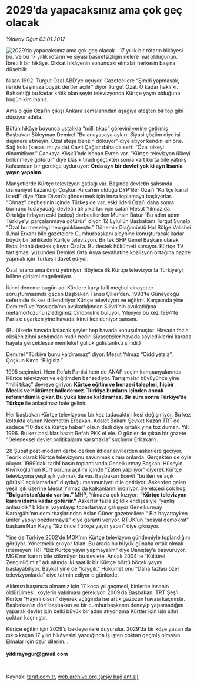 # 2029’da yapacaksınız ama çok geç olacak

*Yıldıray Oğur 03.01.2012*

<div class="yazi"><img align="left" alt="2029’da yapacaksınız ama çok geç olacak" border="0" src="http://www.taraf.com.tr/fotoraflar/makaleler/2029-da-yapacaksiniz-ama-cok-gec-olacak_6990_orijinal.jpg" style="border-right-width:10px; border-color:#FFFFFF"/><p>17 yıllık bir rötarın hikâyesi bu. Ve bu 17 yıllık rötarın ve siyasi basiretsizliğin nelere mal olduğunun. İbretlik bir hikâye. Dikkat hikâyenin sonundaki elmalar herkesin başına düşebilir.</p>
<p>Nisan 1992. Turgut Özal ABD’ye uçuyor. Gazetecilere “Şimdi yapmasak, ileride başımıza büyük dertler açılır” diyor Turgut Özal. O kadar haklı ki. Bahsettiği bu kadar kritik olan şeyin televizyonda Kürtçe yayın olduğuna bugün kim inanır. </p>
<p>Ama o gün Özal’ın çıkışı Ankara semalarından aşağıya ateşten bir top gibi düşüyor adeta.</p>
<p>Bütün hikâye boyunca ustalıkla “milli tıkaç” görevini yerine getirmiş Başbakan Süleyman Demirel “Bu anayasaya aykırı. Siyasi çözüm diye işi dejenere etmeyin. Özal ateşe benzin döküyor” diye atıyor kendini en öne. Sağ kolu (kasası mı ya da) Cavit Çağlar daha da sert: “Özal ülkeyi dinamitliyor.” Çankaya Köşkü’nde Kenan Evren var. “Kürtçe televizyon ülkeyi bölünmeye götürür” diye klasik tiradı geçtikten sonra kart kurta bile yatmış kafasından bir gerekçe uyduruyor: <b>Orda ayrı bir devlet yok ki ayrı lisanla yayın yapalım.</b></p>
<p>Manşetlerde Kürtçe televizyon çatlağı var. Başında devletin şahsında cismaniyet kazandığı Çoşkun Kırca’nın olduğu DYP’liler Özal’ı “Kürtçe kanal istedi” diye Yüce Divan’a göndermek için imza toplamaya başlıyorlar. “Olmaz” cephesinin içinde Türkeş de var, eski lideri Özal’ı daha sonra burnunu toslayacağı devletin âli çıkarları için satan Mesut Yılmaz da. Ortalığa fırlayan eski (solcu) darbecilerden Muhsin Batur “Bu adım adım Türkiye’yi parçalanmaya götürür” diyor. 12 Eylül’ün Başbakanı Turgut Sunalp “Özal bu meseleyi hep gıdıklamıştır.” Dönemin Olağanüstü Hal Bölge Valisi’ni (Ünal Erkan) bile gazetelere Cumhurbaşkanı aleyhine konuşturacak kadar büyük bir tehlikedir Kürtçe televizyon. Bir tek SHP Genel Başkanı olarak Erdal İnönü destek çıkıyor Özal’a. Bu destek hükümeti sarsıyor. Kürtçe TV tartışması yüzünden Demirel Orta Asya seyahatine koalisyon ortağına nazire yapmak için Türkeş’i davet ediyor.</p>
<p>Özal ısrarcı ama ömrü yetmiyor. Böylece ilk Kürtçe televizyonla Türkiye’yi bölme girişimi engelleniyor. </p>
<p>İkinci deneme bugün adı Kürtlere karşı faili meçhul cinayetler soruşturmasında geçen Başbakan Tansu Çiller’den. 1993’te Güneydoğu seferinde ilk kez dillendiriyor Kürtçe televizyon ve eğitimi. Karşısında yine Demirel’i ve Yassıada’nın avukatlığından Silivri’nin avukatlığına metamorfozunu izlediğimiz Cindoruk’u buluyor. Yılmıyor bu kez 1994’te Paris’e uçarken yine havada ikinci kez deniyor şansını. </p>
<p>(Bu ülkede havada kalacak şeyler hep havada konuşulmuştur. Havada fazla oksijen zihni açtığından mıdır nedir. Siyasetçiler havada söylediklerini karada hayata gerçekleşse memleket güllük gülistanlıktı şimdi.)</p>
<p>Demirel “Türkiye bunu kaldıramaz” diyor. Mesut Yılmaz “Ciddiyetsiz”, Çoşkun Kırca “Bilgisiz.”</p>
<p>1995 seçimleri. Hem Refah Partisi hem de ANAP seçim kampanyalarında Kürtçe televizyon ve eğitimden bahsediyor. Tartışmalar büyüyünce yine “milli tıkaç” devreye giriyor: <b>Kürtçe eğitim ve benzeri talepleri, hiçbir Meclis ve hükümet halledemez. Türkiye bunların içinden ancak referandumla çıkar. Bu yükü kimse kaldıramaz. Bir süre sonra Türkiye’de Türkçe</b> ile anlaşılmaz hale gelinir. </p>
<p>Her başbakan Kürtçe televizyonu bir kez tadacaktır ilkesi değişmiyor. Bu kez koltukta oturan Necmettin Erbakan. Adalet Bakanı Şevket Kazan TRT’de sadece “10 dakika Kürtçe haber” olsun dedi diye ortalık yine toz duman. Yıl: 1996. Bu kez başlıklar hazır: Refah PKK el ele. O günler de çıkan bir gazete “Geleneksel devlet politikalarını sarsmakla” suçluyor Erbakan’ı.</p>
<p>28 Şubat post-modern darbe derken iktidar sivillerden askerlere geçiyor. Teorik olarak Kürtçe televizyonu savunmak sırası onlarda. Gerçekten de öyle oluyor. 1999’daki tarihî basın toplantısında Genelkurmay Başkanı Hüseyin Kıvrıkoğlu’nun Kürt sorunu açılımı içinde “Zaten yapılıyor” diyerek Kürtçe televizyona yeşil ışık yakmak da var. Başbakan Ecevit “bu ileri ve açık görüşlü açıklamadan” duyduğu memnuniyeti dile getiriyor. Askerden gelen yeşil ışık üzerine Mesut Yılmaz da kalkanlarını indiriyor. Gerekçesi çok hoş: <b>“Bulgaristan’da da var bu.” </b>MHP, Yılmaz’a çok kızıyor<b>: “Kürtçe televizyon kararı idama kadar götürür.”</b> Askerler fazla açıldık endişesiyle “yanlış anlaşıldık” bildirisi yayınlayıp toparlamaya çalışıyor Genelkurmay Karargâhı’nın demirbaşlarından Aslan Güner gazetecilere “ Biz hayattayken üniter yapıyı bozdurmayız” diye garanti veriyor. RTÜK’ün “sosyal demokrat” başkanı Nuri Kayış “Siz önce Türkçe yayın yapın” diye çıkışıyor.</p>
<p>Yine de Türkiye 2002’de MGK’nın Kürtçe televizyon gündemiyle toplandığını görüyor. Yönetmelik çıkıyor falan. Bu arada bu büyük günaha ortak olmak istemeyen TRT “Biz Kürtçe yayın yapmayalım” diye Danıştay’a başvuruyor. MGK’nın kararı bile sökmüyor bu devlete. Ancak 2004’te “Kültürel Zenginliğimiz” adı altında iki saatlik bir Kürtçe börtü böcek yayını başlayabiliyor. Baykal yine de “kaygılı.” Hükümet onu “Daha fazlası özel televizyonlarda” diye tatmin ediyor o günlerde.</p>
<p>Aklımızı başımıza almamız için 17 koca yıl geçmesi, binlerce insanın öldürülmesi, köylerin yakılması gerekiyor. 2009’da Başbakan, TRT Şeş’i Kürtçe “Hayırlı olsun” diyerek açtığında ise artık gazozun havası kaçmıştır. Başbakan’ın dört başbakan ve bir cumhurbaşkanın deneyip yapamadığını yaparak devlet için belki büyük bir adım atıyor ama Kürtler için işin sihri çoktan kaçmıştır.</p>
<p>Kürtçe eğitim için 2029’u bekleyenlere duyurulur. 2029’da bir köşe yazarı da çıkıp kaçan 17 yılın hikâyesini yazdığında iş işten çoktan geçmiş olmasın. Elmalar için özür dilerim… <br/><br/><b>yildirayogur@gmail.com</b></p>
<p><b> </b></p>
</div>

Kaynak: [taraf.com.tr](http://www.taraf.com.tr/yildiray-ogur/makale-2029-da-yapacaksiniz-ama-cok-gec-olacak.htm), [web.archive.org (arşiv bağlantısı)](http://web.archive.org/web/20130709200238/http://www.taraf.com.tr/yildiray-ogur/makale-2029-da-yapacaksiniz-ama-cok-gec-olacak.htm)
